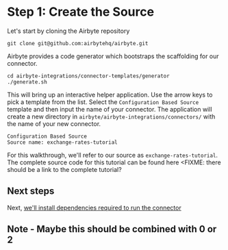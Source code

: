 # Step  1: Create the Source

Let's start by cloning the Airbyte repository

```
git clone git@github.com:airbytehq/airbyte.git
```

Airbyte provides a code generator which bootstraps the scaffolding for our connector.

```
cd airbyte-integrations/connector-templates/generator
./generate.sh
```

This will bring up an interactive helper application. Use the arrow keys to pick a template from the list. Select the `Configuration Based Source` template and then input the name of your connector. The application will create a new directory in `airbyte/airbyte-integrations/connectors/` with the name of your new connector.

```
Configuration Based Source
Source name: exchange-rates-tutorial
```

For this walkthrough, we'll refer to our source as `exchange-rates-tutorial`. The complete source code for this tutorial can be found here <FIXME: there should be a link to the complete tutorial?

## Next steps

Next, [we'll install dependencies required to run the connector](2-install-dependencies.md)

## Note - Maybe this should be combined with 0 or 2